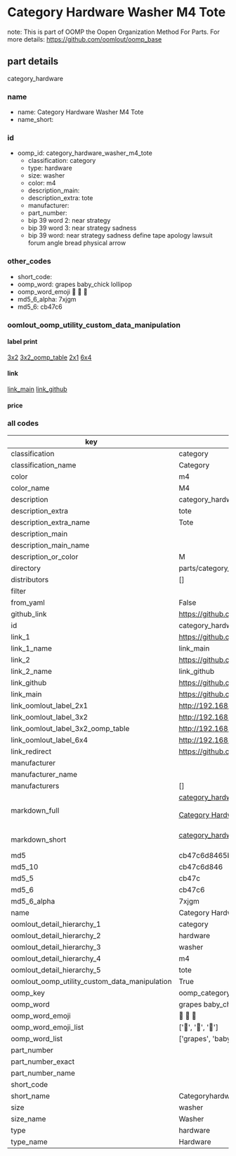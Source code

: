 # Category Hardware Washer M4 Tote  

note: This is part of OOMP the Oopen Organization Method For Parts. For more details: https://github.com/oomlout/oomp_base

##  part details
  



category_hardware



### name
* name: Category Hardware Washer M4 Tote
* name_short: 
### id
* oomp_id: category_hardware_washer_m4_tote
  * classification: category
  * type: hardware
  * size: washer
  * color: m4
  * description_main: 
  * description_extra: tote
  * manufacturer: 
  * part_number: 
  * bip 39 word 2: near strategy
  * bip 39 word 3: near strategy sadness
  * bip 39 word: near strategy sadness define tape apology lawsuit forum angle bread physical arrow

### other_codes
* short_code: 
* oomp_word: grapes baby_chick lollipop
* oomp_word_emoji :grapes: :baby_chick: :lollipop:
* md5_6_alpha: 7xjgm
* md5_6: cb47c6






### oomlout_oomp_utility_custom_data_manipulation
#### label print
[3x2](http://192.168.1.245:1112/?label=oomp%207xjgm)
[3x2_oomp_table](http://192.168.1.108:1112/?label=oomp%207xjgm)
[2x1](http://192.168.1.242:1112/?label=oomp%207xjgm)
[6x4](http://192.168.1.55:1112/?label=oomp%207xjgm)    

#### link

[link_main](https://github.com/oomlout/oomlout_oomp_version_1_messy/tree/main/parts/category_hardware_washer_m4_tote) [link_github](https://github.com/oomlout/oomlout_oomp_version_1_messy/tree/main/parts/category_hardware_washer_m4_tote)                             

#### price







### all codes 
| key | value |  
| --- | --- |  
| classification | category |  
| classification_name | Category |  
| color | m4 |  
| color_name | M4 |  
| description | category_hardware |  
| description_extra | tote |  
| description_extra_name | Tote |  
| description_main |  |  
| description_main_name |  |  
| description_or_color | M  |  
| directory | parts/category_hardware_washer_m4_tote |  
| distributors | [] |  
| filter |  |  
| from_yaml | False |  
| github_link | https://github.com/oomlout/oomlout_oomp_part_src/tree/main/parts/category_hardware_washer_m4_tote |  
| id | category_hardware_washer_m4_tote |  
| link_1 | https://github.com/oomlout/oomlout_oomp_version_1_messy/tree/main/parts/category_hardware_washer_m4_tote |  
| link_1_name | link_main |  
| link_2 | https://github.com/oomlout/oomlout_oomp_version_1_messy/tree/main/parts/category_hardware_washer_m4_tote |  
| link_2_name | link_github |  
| link_github | https://github.com/oomlout/oomlout_oomp_version_1_messy/tree/main/parts/category_hardware_washer_m4_tote |  
| link_main | https://github.com/oomlout/oomlout_oomp_version_1_messy/tree/main/parts/category_hardware_washer_m4_tote |  
| link_oomlout_label_2x1 | http://192.168.1.242:1112/?label=oomp%207xjgm |  
| link_oomlout_label_3x2 | http://192.168.1.245:1112/?label=oomp%207xjgm |  
| link_oomlout_label_3x2_oomp_table | http://192.168.1.108:1112/?label=oomp%207xjgm |  
| link_oomlout_label_6x4 | http://192.168.1.55:1112/?label=oomp%207xjgm |  
| link_redirect | https://github.com/oomlout/oomlout_oomp_version_1_messy/tree/main/parts/category_hardware_washer_m4_tote |  
| manufacturer |  |  
| manufacturer_name |  |  
| manufacturers | [] |  
| markdown_full | [category_hardware_washer_m4_tote](none)<br>[](none)<br>[Category Hardware Washer M4 Tote](none)<br><br> |  
| markdown_short | [category_hardware_washer_m4_tote](none)<br><br> |  
| md5 | cb47c6d8465bafc429eee3997bf5b49c |  
| md5_10 | cb47c6d846 |  
| md5_5 | cb47c |  
| md5_6 | cb47c6 |  
| md5_6_alpha | 7xjgm |  
| name | Category Hardware Washer M4 Tote |  
| oomlout_detail_hierarchy_1 | category |  
| oomlout_detail_hierarchy_2 | hardware |  
| oomlout_detail_hierarchy_3 | washer |  
| oomlout_detail_hierarchy_4 | m4 |  
| oomlout_detail_hierarchy_5 | tote |  
| oomlout_oomp_utility_custom_data_manipulation | True |  
| oomp_key | oomp_category_hardware_washer_m4_tote |  
| oomp_word | grapes baby_chick lollipop |  
| oomp_word_emoji | :grapes: :baby_chick: :lollipop: |  
| oomp_word_emoji_list | [':grapes:', ':baby_chick:', ':lollipop:'] |  
| oomp_word_list | ['grapes', 'baby_chick', 'lollipop'] |  
| part_number |  |  
| part_number_exact |  |  
| part_number_name |  |  
| short_code |  |  
| short_name | Categoryhardware |  
| size | washer |  
| size_name | Washer |  
| type | hardware |  
| type_name | Hardware |  
